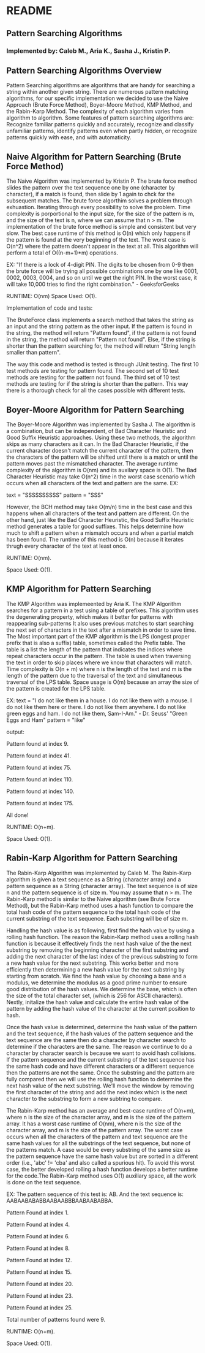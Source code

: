# README
## Pattern Searching Algorithms
### Implemented by: Caleb M., Aria K., Sasha J., Kristin P.

## Pattern Searching Algorithms Overview
Pattern Searching algorithms are algorithms that are handy for searching a string within another given string.
There are numerous pattern matching algorithms, for our specific implementation we decided to use the
Naive Approach (Brute Force Method), Boyer-Moore Method, KMP Method, and the Rabin-Karp Method. The
complexity of each algorithm varies from algorithm to algorithm. Some features of pattern searching
algorithms are: Recognize familiar patterns quickly and accurately, recognize and classify unfamiliar 
patterns, identify patterns even when partly hidden, or recognize patterns quickly with ease, and with
automaticity. 

## Naive Algorithm for Pattern Searching (Brute Force Method)
The Naive Algorithm was implemented by Kristin P. The brute force method slides the pattern over the text 
sequence one by one (character by character), if a match is found, then slide by 1 again to chck for the
subsequent matches. The brute force algorthim solves a problem through exhuastion. Iterating through every
possibility to solve the problem. Time complexity is porportional to the input size, for the size of the 
pattern is m, and the size of the text is n, where we can assume that n > m. The implementation of the
brute force method is simple and consistent but very slow. The best case runtime of this method is O(n)
which only happens if the pattern is found at the very beginning of the text. The worst case is O(n^2)
where the pattern doesn't appear in the text at all. This algorithm will perform a total of O((n-m+1)*m)
operations. 

EX:
"If there is a lock of 4-digit PIN. 
The digits to be chosen from 0-9 then the brute force
will be trying all possible combinations one by one like
0001, 0002, 0003, 0004, and so on until we get the right PIN.
In the worst case, it will take 10,000 tries to find the right combination." - GeeksforGeeks

RUNTIME: O(nm)
Space Used: O(1).

Implementation of code and tests:

The BruteForce class implements a search method that takes
the string as an input and the string pattern as the other input. If the
pattern is found in the string, the method will return "Pattern found",
if the pattern is not found in the string, the method will return "Pattern not found".
Else, if the string is shorter than the pattern searching for, the method
will return "String length smaller than pattern".

The way this code and method is tested is through JUnit testing.
The first 10 test methods are testing for pattern found.
The second set of 10 test methods are testing for the pattern not found.
The third set of 10 test methods are testing for if the string is shorter
than the pattern. This way there is a thorough check for all the cases possible
with different tests.

## Boyer-Moore Algorithm for Pattern Searching
The Boyer-Moore Algorithm was implemented by Sasha J. The algorithm is a combination, but can be independent, 
of Bad Character Heuristic and Good Suffix Heuristic approaches. Using these two methods, the algorithm skips 
as many characters as it can. In the Bad Character Heuristic, if the current character doesn't match the current 
character of the pattern, then the characters of the pattern will be shifted until there is a match or until the
pattern moves past the mismatched character. The average runtime complexity of the algorithm is O(nm) and its 
auxilary space is O(1). The Bad Character Heuristic may take O(n^2) time in the worst case scenario which occurs 
when all characters of the text and pattern are the same. 
EX: 

text = "SSSSSSSSSS" pattern = "SSS"

However, the BCH method may take O(m/n) time in the best case and this happens when all characters of the text 
and pattern are different. On the other hand, just like the Bad Character Heuristic, the Good Suffix Heuristic
method generates a table for good suffixes. This helps determine how much to shift a pattern when a mismatch occurs 
and when a partial match has been found. The runtime of this method is O(n) because it iterates thrugh every 
character of the text at least once.  

RUNTIME: O(nm).

Space Used: O(1).

## KMP Algorithm for Pattern Searching
The KMP Algorithm was implemeented by Aria K. The KMP Algorithm searches for a pattern in a test using a table of prefixes.
This algorithm uses the degenerating property, which makes it better for patterns with reappearing sub-patterns
It also uses previous matches to start searching the next set of characters in the text after a mismatch in 
order to save time. The Most important part of the KMP algorithm is the LPS (longest proper prefix that is also a suffix)
table, sometimes called the Prefix table. The table is a list the length of the pattern that indicates the indices where 
repeat characters occur in the pattern. The table is used when traversing the text in order to skip places where we know
that characters will match. Time complexity is O(n + m) where n is the length of the text and m is the length of the pattern
due to the traversal of the text and simultaneous traversal of the LPS table. Space usage is O(m) because an array the size 
of the pattern is created for the LPS table.

EX:
text = "I do not like them in a house.
I do not like them with a mouse.
I do not like them here or there.
I do not like them anywhere.
I do not like green eggs and ham.
I do not like them, Sam-I-Am." - Dr. Seuss' "Green Eggs and Ham"
pattern = "like"

output: 

Pattern found at index 9.

Pattern found at index 41.

Pattern found at index 75.

Pattern found at index 110.

Pattern found at index 140.

Pattern found at index 175.

All done!

RUNTIME: O(n+m).

Space Used: O(1).

## Rabin-Karp Algorithm for Pattern Searching
The Rabin-Karp Algorithm was implemented by Caleb M. The Rabin-Karp algorithm is given a text sequence as a String 
(character array) and a pattern sequence as a String (character array). The text sequence is of size n and the pattern
sequence is of size m. You may assume that n > m. The Rabin-Karp method is similar to the Naive algorithm (see Brute Force Method), 
but the Rabin-Karp method uses a hash function to compare the total hash code of the pattern sequence to the total hash code 
of the current substring of the text sequence. Each substring will be of size m. 

  Handling the hash value is as following, first find the hash value by using a rolling hash function. The reason
the Rabin-Karp method uses a rolling hash function is because it effectively finds the next hash value of the the next
substring by removing the beginning character of the first substring and adding the next character of the last index
of the previous substring to form a new hash value for the next substring. This works better and more efficiently then
determining a new hash value for the next substring by starting from scratch. We find the hash value by choosing a base
and a modulus, we determine the modulus as a good prime number to ensure good distribution of the hash values. We
determine the base, which is often the size of the total character set, (which is 256 for ASCII characters). 
Nextly, initalize the hash value and calculate the entire hash value of the pattern by adding the hash value of the character
at the current position to hash. 

  Once the hash value is determined, determine the hash value of the pattern and the text sequence, if the hash values of
the pattern sequence and the text sequence are the same then do a character by character search to determine if the characters
are the same. The reason we continue to do a character by character search is because we want to avoid hash collisions. If the 
pattern sequence and the current substring of the text sequence has the same hash code and have different characters or a different
sequence then the patterns are not the same. Once the substring and the pattern are fully compared then we will use the rolling
hash function to determine the next hash value of the next substring. We'll move the window by removing the first character of
the string and add the next index which is the next character to the substring to form a new subtring to compare. 

  The Rabin-Karp method has an average and best-case runtime of O(n+m), where n is the size of the character array, and m is the
size of the pattern array. It has a worst case runtime of O(nm), where n is the size of the character array, and m is the
size of the pattern array. The worst case occurs when all the characters of the pattern and text sequence are the same hash values
for all the substrings of the text sequence, but none of the patterns match. A case would be every substring of the same size as the
pattern sequence have the same hash value but are sorted in a different order (i.e., 'abc' != 'cba' and also called a spurious hit). 
To avoid this worst case, the better developed rolling a hash function develops a better runtime for the code.The Rabin-Karp method
uses O(1) auxiliary space, all the work is done on the text sequence.

EX:
The pattern sequence of this test is: AB. And the text sequence is: AABAABABABBAABAABBBAABAABABBA.

Pattern Found at index 1.

Pattern Found at index 4.

Pattern Found at index 6.

Pattern Found at index 8.

Pattern Found at index 12.

Pattern Found at index 15.

Pattern Found at index 20.

Pattern Found at index 23.

Pattern Found at index 25.

Total number of patterns found were 9.

RUNTIME: O(n+m).

Space Used: O(1).
